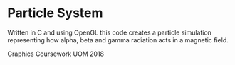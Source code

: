 # Particle System

Written in C and using OpenGL this code creates a particle simulation representing how alpha, beta and gamma radiation acts in a magnetic field.

Graphics Coursework UOM 2018